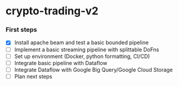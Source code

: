 # crypto-trading-v2

### First steps
- [x] Install apache beam and test a basic bounded pipeline
- [ ] Implement a basic streaming pipeline with splittable DoFns
- [ ] Set up environment (Docker, python formatting, CI/CD)
- [ ] Integrate basic pipeline with Dataflow
- [ ] Integrate Dataflow with Google Big Query/Google Cloud Storage
- [ ] Plan next steps